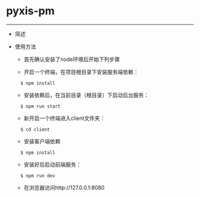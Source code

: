 # pyxis-pm
----
- 简述

- 使用方法
  - 首先确认安装了node环境后开始下列步骤

  - 开启一个终端，在项目根目录下安装服务端依赖：
  ```shell
    $ npm install
  ```
  - 安装依赖后，在当前目录（根目录）下启动后台服务：
  ```shell
    $ npm run start
  ```
  - 新开启一个终端进入client文件夹：
  ```shell
    $ cd client
  ```
  - 安装客户端依赖
  ```shell
    $ npm install
  ```
  - 安装好后启动前端服务：
  ```shell
    $ npm run dev
  ```
  - 在浏览器访问http://127.0.0.1:8080

